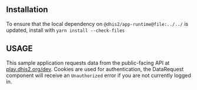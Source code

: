 ## Installation

To ensure that the local dependency on `@dhis2/app-runtime@file:../../` is updated, install with `yarn install --check-files`

## USAGE

This sample application requests data from the public-facing API at [play.dhis2.org/dev](https://play.dhis2.org/dev).  Cookies are used for authentication, the DataRequest component will receive an `Unauthorized` error if you are not currently logged in.
